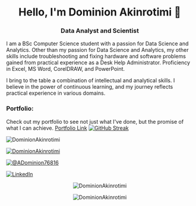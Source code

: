 <h1 align="center">Hello, I'm Dominion Akinrotimi 👋</h1>
<h3 align="center">Data Analyst and Scientist</h3>

I am a BSc Computer Science student with a passion for Data Science and Analytics. Other than my passion for Data Science and Analytics, my other skills include troubleshooting and fixing hardware and software problems gained from practical experience as a Desk Help Administrator. Proficiency in Excel, MS Word, CorelDRAW, and PowerPoint.

I bring to the table a combination of intellectual and analytical skills. I believe in the power of continuous learning, and my journey reflects practical experience in various domains.

### Portfolio:
Check out my portfolio to see not just what I've done, but the promise of what I can achieve. [Portfolio Link](https://honest-elephant.cloudvent.net/)
[![GitHub Streak](https://streak-stats.demolab.com?user=DominionAkinrotimi&hide_border=true)](https://git.io/streak-stats)


<p align="left"> <img src="https://komarev.com/ghpvc/?username=DominionAkinrotimi" alt="DominionAkinrotimi" /> </p>

<p align="left"> <a href="https://github.com/ryo-ma/github-profile-trophy"><img src="https://github-profile-trophy.vercel.app/?username=DominionAkinrotimi&theme=onedark" alt="DominionAkinrotimi" /></a> </p>

<p align="left"> <a href="https://twitter.com/ADominion76816" target="blank"><img src="https://img.shields.io/twitter/follow/ADominion76816?logo=twitter&style=for-the-badge" alt="@ADominion76816" /></a> </p>
<p align="left"> <a class="badge-base__link LI-simple-link" href="https://ng.linkedin.com/in/dominion-akinrotimi-7a5961268?trk=profile-badge"><img src="https://img.shields.io/badge/LinkedIn-0077B5?style=for-the-badge&logo=linkedin&logoColor=white" alt="LinkedIn" /></a> </p>


<p align="center">
  <img src="https://github-readme-stats.vercel.app/api/top-langs?username=DominionAkinrotimi&show_icons=true&locale=en&layout=compact" alt="DominionAkinrotimi" />
</p>

<p align="center">
  <img src="https://github-readme-stats.vercel.app/api?username=DominionAkinrotimi&show_icons=true&locale=en" alt="DominionAkinrotimi" />
</p>

